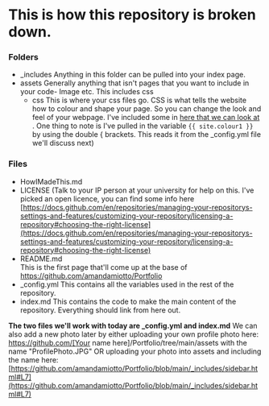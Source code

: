# This is how this repository is broken down.

### Folders
- _includes
  Anything in this folder can be pulled into your index page. 
- assets
    Generally anything that isn't pages that you want to include in your code- Image etc. This includes css
    - css
    This is where your css files go. CSS is what tells the website how to colour and shape your page. So you can change the look and feel of your webpage. I've included some in [here that we can look at](https://github.com/amandamiotto/Portfolio/blob/main/assets/css/sidebar_resume.css#L12) .
        One thing to note is I've pulled in the variable `{{ site.colour1 }}` by using the double { brackets. This reads it from the _config.yml file we'll discuss next)

### Files

- HowIMadeThis.md
- LICENSE  (Talk to your IP person at your university for help on this. I've picked an open licence, you can find some info here [https://docs.github.com/en/repositories/managing-your-repositorys-settings-and-features/customizing-your-repository/licensing-a-repository#choosing-the-right-license](https://docs.github.com/en/repositories/managing-your-repositorys-settings-and-features/customizing-your-repository/licensing-a-repository#choosing-the-right-license)
- README.md  
    This is the first page that'll come up at the base of https://github.com/amandamiotto/Portfolio
- _config.yml
    This contains all the variables used in the rest of the repository.
- index.md
    This contains the code to make the main content of the repository. Everything should link from here out.
    
**The two files we'll work with today are _config.yml and index.md** We can also add a new photo later by either uploading your own profile photo here: https://github.com/[Your name here]/Portfolio/tree/main/assets with the name "ProfilePhoto.JPG" OR uploading your photo into assets and including the name here: [https://github.com/amandamiotto/Portfolio/blob/main/_includes/sidebar.html#L7](https://github.com/amandamiotto/Portfolio/blob/main/_includes/sidebar.html#L7)
